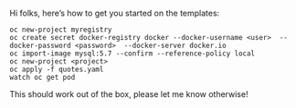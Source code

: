 Hi folks, here’s how to get you started on the templates:

    oc new-project myregistry
    oc create secret docker-registry docker --docker-username <user>  --docker-password <password>  --docker-server docker.io
    oc import-image mysql:5.7 --confirm --reference-policy local
    oc new-project <project>
    oc apply -f quotes.yaml
    watch oc get pod

This should work out of the box, please let me know otherwise!